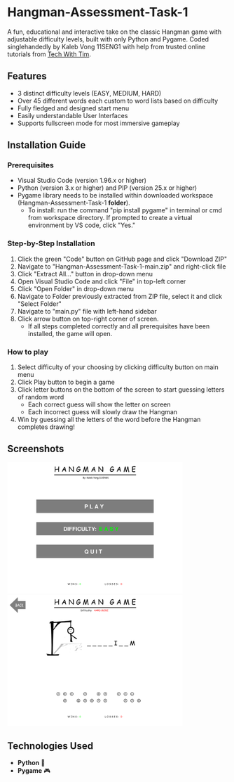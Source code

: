# Hangman-Assessment-Task-1
A fun, educational and interactive take on the classic Hangman game with adjustable difficulty levels, built with only Python and Pygame. Coded singlehandedly by Kaleb Vong 11SENG1 with help from trusted online tutorials from [Tech With Tim](https://www.youtube.com/@TechWithTim).

## Features
- 3 distinct difficulty levels (EASY, MEDIUM, HARD)
- Over 45 different words each custom to word lists based on difficulty
- Fully fledged and designed start menu
- Easily understandable User Interfaces
- Supports fullscreen mode for most immersive gameplay

## Installation Guide
### Prerequisites
- Visual Studio Code (version 1.96.x or higher)
- Python (version 3.x or higher) and PIP (version 25.x or higher)
- Pygame library needs to be installed within downloaded workspace (Hangman-Assessment-Task-1 **folder**).
  -    To install: run the command "pip install pygame" in terminal or cmd from workspace directory. If prompted to create a virtual environment by VS code, click "Yes."
 
### Step-by-Step Installation
1. Click the green "Code" button on GitHub page and click "Download ZIP"
2. Navigate to "Hangman-Assessment-Task-1-main.zip" and right-click file
3. Click "Extract All..." button in drop-down menu
4. Open Visual Studio Code and click "File" in top-left corner
5. Click "Open Folder" in drop-down menu
6. Navigate to Folder previously extracted from ZIP file, select it and click "Select Folder"
7. Navigate to "main.py" file with left-hand sidebar
8. Click arrow button on top-right corner of screen.
   - If all steps completed correctly and all prerequisites have been installed, the game will open.

### How to play
1. Select difficulty of your choosing by clicking difficulty button on main menu
2. Click Play button to begin a game
3. Click letter buttons on the bottom of the screen to start guessing letters of random word
   - Each correct guess will show the letter on screen
   - Each incorrect guess will slowly draw the Hangman
4. Win by guessing all the letters of the word before the Hangman completes drawing!

## Screenshots
<img src="screenshots/mainmenu.png" width="400"/> <img src="screenshots/gameplay.png" width="400"/>

## Technologies Used
- **Python** 🐍  
- **Pygame** 🎮  
